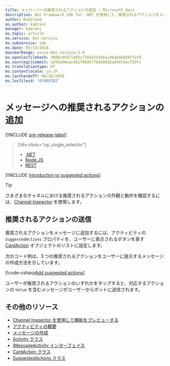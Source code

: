 ```yaml
---
title: メッセージへの推奨されるアクションの追加 | Microsoft Docs
description: Bot Framework SDK for .NET を使用して、推奨されるアクションをメッセージに追加する方法について説明します。
author: RobStand
ms.author: kamrani
manager: kamrani
ms.topic: article
ms.service: bot-service
ms.subservice: sdk
ms.date: 03/13/2018
monikerRange: azure-bot-service-3.0
ms.openlocfilehash: 3898c89371403cf785e5e356ac46a64bd59ffaf9
ms.sourcegitcommit: a295a90eac461f8b96770dd902ba44919acf33fc
ms.translationtype: HT
ms.contentlocale: ja-JP
ms.lasthandoff: 06/26/2019
ms.locfileid: "67405702"
---
```

# <a name="add-suggested-actions-to-messages"></a>メッセージへの推奨されるアクションの追加

[!INCLUDE [pre-release-label](../includes/pre-release-label-v3.md)]

> [!div class="op_single_selector"]
> - [.NET](../dotnet/bot-builder-dotnet-add-suggested-actions.md)
> - [Node.JS](../nodejs/bot-builder-nodejs-send-suggested-actions.md)
> - [REST](../rest-api/bot-framework-rest-connector-add-suggested-actions.md)

[!INCLUDE [Introduction to suggested actions](../includes/snippet-suggested-actions-intro.md)]

> [!TIP]
> さまざまなチャネルにおける推奨されるアクションの外観と動作を確認するには、[Channel Inspector][channelInspector] を使用します。

## <a name="send-suggested-actions"></a>推奨されるアクションの送信

推奨されるアクションをメッセージに追加するには、アクティビティの `SuggestedActions` プロパティを、ユーザーに表示されるボタンを表す [CardAction][cardAction] オブジェクトのリストに設定します。 

次のコード例は、3 つの推奨されるアクションをユーザーに提示するメッセージの作成方法を示しています。

[!code-csharp[Add suggested actions](../includes/code/dotnet-add-suggested-actions.cs#addSuggestedActions)]

ユーザーが推奨されるアクションのいずれかをタップすると、対応するアクションの `Value` を含むメッセージがユーザーからボットに送信されます。

## <a name="additional-resources"></a>その他のリソース

- [Channel Inspector を使用して機能をプレビューする][inspector]
- [アクティビティの概要](bot-builder-dotnet-activities.md)
- [メッセージの作成](bot-builder-dotnet-create-messages.md)
- <a href="https://docs.botframework.com/csharp/builder/sdkreference/dc/d2f/class_microsoft_1_1_bot_1_1_connector_1_1_activity.html" target="_blank">Activity クラス</a>
- <a href="/dotnet/api/microsoft.bot.connector.imessageactivity" target="_blank">IMessageActivity インターフェイス</a>
- <a href="/dotnet/api/microsoft.bot.connector.cardaction" target="_blank">CardAction クラス</a>
- <a href="/dotnet/api/microsoft.bot.connector.suggestedactions" target="_blank">SuggestedActions クラス</a>

[cardAction]: /dotnet/api/microsoft.bot.connector.cardaction

[inspector]: ../bot-service-channel-inspector.md

[channelInspector]: ../bot-service-channel-inspector.md


